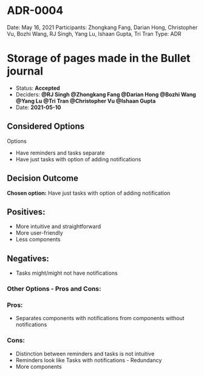 # ADR-0004

Date: May 16, 2021
Participants: Zhongkang Fang, Darian Hong, Christopher Vu, Bozhi Wang, RJ Singh, Yang Lu, Ishaan Gupta, Tri Tran
Type: ADR

# Storage of pages made in the Bullet journal

- Status: **Accepted**
- Deciders: **@RJ Singh @Zhongkang Fang @Darian Hong @Bozhi Wang @Yang Lu @Tri Tran @Christopher Vu @Ishaan Gupta**
- Date: **2021-05-10**

## **Considered Options**

Options

- Have reminders and tasks separate
- Have just tasks with option of adding notifications

## **Decision Outcome**

**Chosen option:** Have just tasks with option of adding notification

## Positives:

- More intuitive and straightforward
- More user-friendly
- Less components

## Negatives:

- Tasks might/might not have notifications

### Other Options - Pros and Cons:

### Pros:

- Separates components with notifications from components without notifications

### Cons:

- Distinction between reminders and tasks is not intuitive
- Reminders look like Tasks with notifications - Redundancy
- More components
